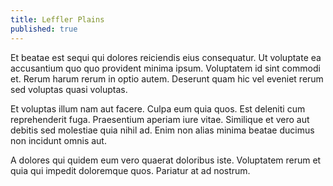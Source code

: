 ```yaml
---
title: Leffler Plains
published: true
---
```


Et beatae est sequi qui dolores reiciendis eius consequatur. Ut voluptate ea accusantium quo quo provident minima ipsum. Voluptatem id sint commodi et. Rerum harum rerum in optio autem. Deserunt quam hic vel eveniet rerum sed voluptas quasi voluptas.

Et voluptas illum nam aut facere. Culpa eum quia quos. Est deleniti cum reprehenderit fuga. Praesentium aperiam iure vitae. Similique et vero aut debitis sed molestiae quia nihil ad. Enim non alias minima beatae ducimus non incidunt omnis aut.

A dolores qui quidem eum vero quaerat doloribus iste. Voluptatem rerum et quia qui impedit doloremque quos. Pariatur at ad nostrum.